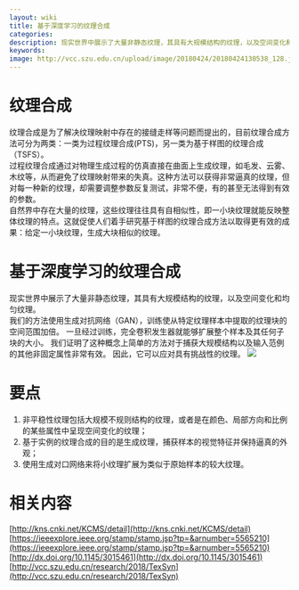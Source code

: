 ```yaml
---
layout: wiki
title: 基于深度学习的纹理合成
categories: 
description: 现实世界中展示了大量非静态纹理，其具有大规模结构的纹理，以及空间变化和均匀纹理。纹理合成问题一直是近年来的重要研究方向。
keywords: 
image: http://vcc.szu.edu.cn/upload/image/20180424/20180424130538_128.jpg
---
```


# 纹理合成 #
纹理合成是为了解决纹理映射中存在的接缝走样等问题而提出的，目前纹理合成方法可分为两类：一类为过程纹理合成(PTS)，另一类为基于样图的纹理合成（TSFS）。    
过程纹理合成通过对物理生成过程的仿真直接在曲面上生成纹理，如毛发、云雾、木纹等，从而避免了纹理映射带来的失真。这种方法可以获得非常逼真的纹理，但对每一种新的纹理，却需要调整参数反复测试，非常不便，有的甚至无法得到有效的参数。    
自然界中存在大量的纹理，这些纹理往往具有自相似性，即一小块纹理就能反映整体纹理的特点。这就促使人们着手研究基于样图的纹理合成方法以取得更有效的成果：给定一小块纹理，生成大块相似的纹理。
# 基于深度学习的纹理合成 #
现实世界中展示了大量非静态纹理，其具有大规模结构的纹理，以及空间变化和均匀纹理。    
我们的方法使用生成对抗网络（GAN），训练使从特定纹理样本中提取的纹理块的空间范围加倍。 一旦经过训练，完全卷积发生器就能够扩展整个样本及其任何子块的大小。 我们证明了这种概念上简单的方法对于捕获大规模结构以及输入范例的其他非固定属性非常有效。 因此，它可以应对具有挑战性的纹理。
![](http://vcc.szu.edu.cn/upload/image/20180424/20180424131242_252.jpg)

# 要点 #
1. 非平稳性纹理包括大规模不规则结构的纹理，或者是在颜色、局部方向和比例的某些属性中呈现空间变化的纹理；
2. 基于实例的纹理合成的目的是生成纹理，捕获样本的视觉特征并保持逼真的外观；
3. 使用生成对口网络来将小纹理扩展为类似于原始样本的较大纹理。
# 相关内容 #
[http://kns.cnki.net/KCMS/detail](http://kns.cnki.net/KCMS/detail)   
[https://ieeexplore.ieee.org/stamp/stamp.jsp?tp=&arnumber=5565210](https://ieeexplore.ieee.org/stamp/stamp.jsp?tp=&arnumber=5565210)    
[http://dx.doi.org/10.1145/3015461](http://dx.doi.org/10.1145/3015461)    
[http://vcc.szu.edu.cn/research/2018/TexSyn](http://vcc.szu.edu.cn/research/2018/TexSyn)